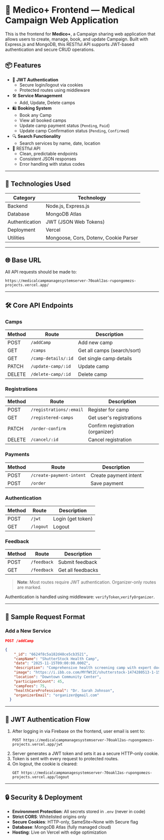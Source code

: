 # 🏥 Medico+ Frontend — Medical Campaign Web Application

This is the frontend for **Medico+**, a Campaign sharing web application that allows users to create, manage, book, and update Campaign. Built with Express.js and MongoDB, this RESTful API supports JWT-based authentication and secure CRUD operations.

## 📦 Features

- 🔐 **JWT Authentication**
  - Secure login/logout via cookies
  - Protected routes using middleware
- 🛠️ **Service Management**
  - Add, Update, Delete camps
- 🛍️ **Booking System**
  - Book any Camp
  - View all booked camps
  - Update camp payment status (`Pending`, `Paid`)
  - Update camp Confirmation status (`Pending`, `Confirmed`)
- 🔍 **Search Functionality**
  - Search services by name, date, location
- 🧪 RESTful API
  - Clean, predictable endpoints
  - Consistent JSON responses
  - Error handling with status codes

---

## 🧰 Technologies Used

| Category       | Technology                            |
| -------------- | ------------------------------------- |
| Backend        | Node.js, Express.js                   |
| Database       | MongoDB Atlas                         |
| Authentication | JWT (JSON Web Tokens)                 |
| Deployment     | Vercel                                |
| Utilities      | Mongoose, Cors, Dotenv, Cookie Parser |

---

## 🌐 Base URL

All API requests should be made to:

```
https://medicalcampmanagesystemserver-70oakl2as-rupongomezs-projects.vercel.app/
```

---

## 🛠️ Core API Endpoints

### Camps

| Method | Route               | Description                 |
| ------ | ------------------- | --------------------------- |
| POST   | `/addCamp`          | Add new camp                |
| GET    | `/camps`            | Get all camps (search/sort) |
| GET    | `/camp-details/:id` | Get single camp details     |
| PATCH  | `/update-camp/:id`  | Update camp                 |
| DELETE | `/delete-camp/:id`  | Delete camp                 |

### Registrations

| Method | Route                   | Description                      |
| ------ | ----------------------- | -------------------------------- |
| POST   | `/registrations/:email` | Register for camp                |
| GET    | `/registered-camps`     | Get user's registrations         |
| PATCH  | `/order-confirm`        | Confirm registration (organizer) |
| DELETE | `/cancel/:id`           | Cancel registration              |

### Payments

| Method | Route                    | Description           |
| ------ | ------------------------ | --------------------- |
| POST   | `/create-payment-intent` | Create payment intent |
| POST   | `/order`                 | Save payment          |

### Authentication

| Method | Route     | Description       |
| ------ | --------- | ----------------- |
| POST   | `/jwt`    | Login (get token) |
| GET    | `/logout` | Logout            |

### Feedback

| Method | Route       | Description       |
| ------ | ----------- | ----------------- |
| POST   | `/feedback` | Submit feedback   |
| GET    | `/feedback` | Get all feedbacks |

> **Note**: Most routes require JWT authentication. Organizer-only routes are marked.

Authentication is handled using middleware: `verifyToken`,`verifyOrganizer`.

---

## 📁 Sample Request Format

### Add a New Service

```json
POST /addCamp

{
    "_id": "6624f8c5a182d48ce5cb3521",
    "campName": "ShutterStock Health Camp",
    "date": "2025-11-15T09:00:00.000Z",
    "description": "Comprehensive health screening camp with expert doctors",
    "image": "https://i.ibb.co.com/MYfWt2C/shutterstock-1474280513-1-1572933671.jpg",
    "location": "Downtown Community Center",
    "participantCount": 45,
    "campFees": 75,
    "healthCareProfessional": "Dr. Sarah Johnson",
    "organizerEmail": "organizer@gmail.com"
  }
```

---

## 🔐 JWT Authentication Flow

1. After logging in via Firebase on the frontend, user email is sent to:
   ```
   POST https://medicalcampmanagesystemserver-70oakl2as-rupongomezs-projects.vercel.app/jwt
   ```
2. Server generates a JWT token and sets it as a secure HTTP-only cookie.
3. Token is sent with every request to protected routes.
4. On logout, the cookie is cleared:
   ```
   GET https://medicalcampmanagesystemserver-70oakl2as-rupongomezs-projects.vercel.app/logout
   ```

---

## 🔒 Security & Deployment

- **Environment Protection**: All secrets stored in `.env` (never in code)
- **Strict CORS**: Whitelisted origins only
- **Secure Cookies**: HTTP-only, SameSite=None with Secure flag
- **Database**: MongoDB Atlas (fully managed cloud)
- **Hosting**: Live on Vercel with edge optimization

